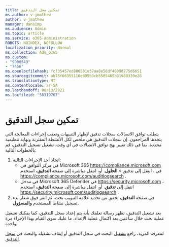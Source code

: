```yaml
---
title: تمكين سجل التدقيق
ms.author: v-jmathew
author: v-jmathew
manager: dansimp
ms.audience: Admin
ms.topic: article
ms.service: o365-administration
ROBOTS: NOINDEX, NOFOLLOW
localization_priority: Normal
ms.collection: Adm_O365
ms.custom:
- "9000549"
- "7456"
ms.openlocfilehash: fcf35457ed886581e37aa8e58df46898775d6651
ms.sourcegitcommit: ab75f66355116e995b3cb5505465b31989339e28
ms.translationtype: MT
ms.contentlocale: ar-SA
ms.lasthandoff: 08/13/2021
ms.locfileid: "58319767"
---
```

# <a name="enable-the-audit-log"></a>تمكين سجل التدقيق

يتطلب توافق الاتصالات سجلات تدقيق لإظهار التنبيهات وتعقب إجراءات المعالجة التي يتخذها المراجعون. إن سجلات التدقيق هي ملخص لكل الأنشطة المقترنة ونهاية تنظيمية محددة، بما في ذلك تغيير نهج توافق الاتصالات في أي وقت. تشغيل تسجيل التدقيق، قم بالخطوات التالية:

1. اتخاذ أحد الإجراءات التالية:
   - في مركز التوافق في Microsoft 365 <https://compliance.microsoft.com> في ، انتقل إلى تدقيق  \> **الحلول**. أو، انتقل مباشرة إلى صفحة **التدقيق،** استخدم <https://compliance.microsoft.com/auditlogsearch> .
   - في مدخل Microsoft 365 Defender في <https://security.microsoft.com> ، انتقل إلى **تدقيق**. أو، انتقل مباشرة إلى صفحة **التدقيق،** استخدم <https://security.microsoft.com/auditlogsearch> .
2. في صفحة **التدقيق،** تحقق  من تحديد علامة التبويب بحث، ثم انقر فوق شعار بدء تسجيل نشاط المستخدم **والمسؤول.**

بعد تشغيل التدقيق، تظهر رسالة تعلمك بأنه يتم إعداد سجل التدقيق، كما يمكنك تشغيل عملية بحث خلال ساعتين بعد اكتمال عملية الإعداد. ما عليك سوى القيام بهذا الإجراء مرة واحدة.

لمعرفة المزيد، راجع [تشغيل](https://docs.microsoft.com/microsoft-365/compliance/turn-audit-log-search-on-or-off) البحث في سجل التدقيق أو إيقاف تشغيله والبحث في [سجل التدقيق](https://docs.microsoft.com/microsoft-365/compliance/search-the-audit-log-in-security-and-compliance).
